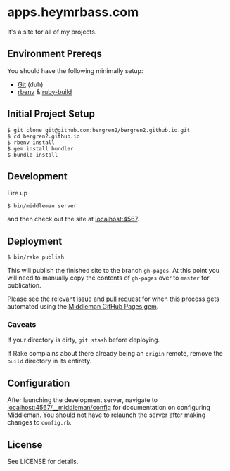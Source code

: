 # apps.heymrbass.com

It's a site for all of my projects.

## Environment Prereqs

You should have the following minimally setup:

- [Git](https://help.github.com/articles/set-up-git) (duh)
- [rbenv](https://github.com/sstephenson/rbenv)
& [ruby-build](https://github.com/sstephenson/ruby-build)

## Initial Project Setup

    $ git clone git@github.com:bergren2/bergren2.github.io.git
    $ cd bergren2.github.io
    $ rbenv install
    $ gem install bundler
    $ bundle install

## Development

Fire up

    $ bin/middleman server

and then check out the site at [localhost:4567](http://localhost:4567).

## Deployment

    $ bin/rake publish

This will publish the finished site to the branch `gh-pages`. At this point you
will need to manually copy the contents of `gh-pages` over to `master` for
publication.

Please see the relevant [issue](https://github.com/neo/middleman-gh-pages/issues/7)
and [pull request](https://github.com/neo/middleman-gh-pages/pull/10) for when
this process gets automated using the [Middleman GitHub Pages gem](https://github.com/neo/middleman-gh-pages).

### Caveats

If your directory is dirty, `git stash` before deploying.

If Rake complains about there already being an `origin` remote, remove the `build`
directory in its entirety.

## Configuration

After launching the development server, navigate to
[localhost:4567/__middleman/config](http://localhost:4567/__middleman/config)
for documentation on configuring Middleman. You should not have to relaunch the
server after making changes to `config.rb`.

## License

See LICENSE for details.
